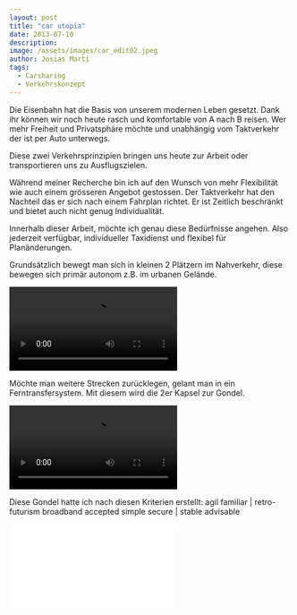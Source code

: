 ```yaml
---
layout: post
title: "car utopia"
date: 2013-07-10
description: 
image: /assets/images/car_edit02.jpeg
author: Josias Marti
tags: 
  - Carsharing
  - Verkehrskonzept
---
```


Die Eisenbahn hat die Basis von unserem modernen Leben gesetzt. Dank ihr können wir noch heute rasch und komfortable von A nach B reisen. Wer mehr Freiheit und Privatsphäre möchte und unabhängig vom Taktverkehr der ist per Auto unterwegs.

Diese zwei Verkehrsprinzipien bringen uns heute zur Arbeit oder transportieren uns zu Ausflugszielen.

Während meiner Recherche bin ich auf den Wunsch von mehr Flexibilität wie auch einem grösseren Angebot gestossen. Der Taktverkehr hat den Nachteil das er sich nach einem Fahrplan richtet. Er ist Zeitlich beschränkt und bietet auch nicht genug Individualität.

Innerhalb dieser Arbeit, möchte ich genau diese Bedürfnisse angehen. Also jederzeit verfügbar, individueller Taxidienst und flexibel für Planänderungen.

Grundsätzlich bewegt man sich in kleinen 2 Plätzern im Nahverkehr, diese bewegen sich primär autonom z.B. im urbanen Gelände.

<video controls preload loop> 
    <source src="/assets/video/kreuzung_BIGER.mp4"></source>
</video>

Möchte man weitere Strecken zurücklegen, gelant man in ein Ferntransfersystem. Mit diesem wird die 2er Kapsel zur Gondel.

<video controls preload loop> 
    <source src="/assets/video/gondel-schritt.mp4"></source>
</video>

Diese Gondel hatte ich nach diesen Kriterien erstellt:
agil
familiar | retro-futurism
broadband accepted
simple
secure | stable
advisable 

<iframe style="border: none;" src="/assets/car.html"></iframe>

